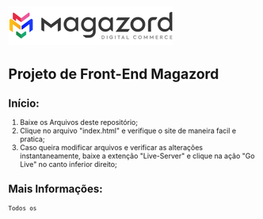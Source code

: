 ![Magazord](img/logo-magazord.png)

# Projeto de Front-End Magazord

## Início:
1. Baixe os Arquivos deste repositório;
2. Clique no arquivo "index.html" e verifique o site de maneira facil e pratica;
3. Caso queira modificar arquivos e verificar as alterações instantaneamente, baixe a extenção "Live-Server" e clique na ação "Go Live" no canto inferior direito;


## Mais Informações:
    Todos os 
